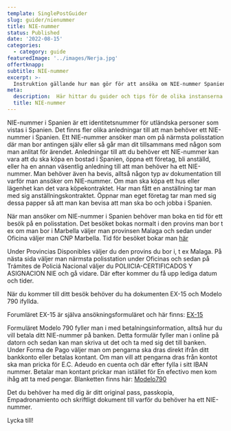 ```yaml
---
template: SinglePostGuider
slug: guider/nienummer
title: NIE-nummer 
status: Published
date: '2022-08-15'
categories:
  - category: guide
featuredImage: '../images/Nerja.jpg'
offertknapp: 
subtitle: NIE-nummer
excerpt: >-
  Instruktion gällande hur man gör för att ansöka om NIE-nummer Spanien
meta:
  description:  Här hittar du guider och tips för de olika instanserna du kan behöva besöka 
  title: NIE-nummer
---
```



NIE-nummer i Spanien är ett identitetsnummer för utländska personer som vistas i Spanien. Det finns fler olika anledningar till att man behöver ett NIE-nummer i Spanien. Ett NIE-nummer ansöker man om på närmsta polisstation där man bor antingen själv eller så går man dit tillsammans med någon som man anlitat för ärendet. Anledningar till att du behöver ett NIE-nummer kan vara att du ska köpa en bostad i Spanien, öppna ett företag, bli anställd, eller ha en annan väsentlig anledning till att man behöver ha ett NIE-nummer. Man behöver även ha bevis, alltså någon typ av dokumentation till varför man ansöker om NIE-nummer. Om man ska köpa ett hus eller lägenhet kan det vara köpekontraktet. Har man fått en anställning tar man med sig anställningskontraktet. Öppnar man eget företag tar man med sig dessa papper så att man kan bevisa att man ska bo och jobba i Spanien. 

När man ansöker om NIE-nummer i Spanien behöver man boka en tid för ett besök på en polisstation. Det besöket bokas normalt i den provins man bor t ex om man bor i Marbella väljer man provinsen Malaga och sedan under Oficina väljer man CNP Marbella. Tid för besöket bokar man [här](https://icp.administracionelectronica.gob.es/icpco/index.html)  

Under Provincias Disponibles väljer du den provins du bor i, t ex Malaga. 
På nästa sida väljer man närmsta polisstation under Oficinas och sedan på Trámites de Policiá Nacional väljer du POLIICIA-CERTIFICADOS Y ASIGNACION NIE och gå vidare. 
Där efter kommer du få upp lediga datum och tider. 

När du kommer till ditt besök behöver du ha dokumenten EX-15 och Modelo 790 ifyllda. 

Forumläret EX-15 är själva ansökningsformuläret och här finns: [EX-15](https://www.inclusion.gob.es/documents/410169/2156469/15-Formulario_NIE_y_certificados.pdf)

Formuläret Modelo 790 fyller man i med betalningsinformation, alltså hur du vill betala ditt NIE-nummer på banken. Detta formulär fyller man i online på datorn och sedan kan man skriva ut det och ta med sig det till banken. Under Forma de Pago väljer man om pengarna ska dras direkt ifrån ditt bankkonto eller betalas kontant. Om man vill att pengarna dras från kontot ska man pricka för E.C. Adeudo en cuenta och där efter fylla i sitt IBAN nummer. Betalar man kontant prickar man istället för En efectivo men kom ihåg att ta med pengar. Blanketten finns här: [Modelo790](https://sede.policia.gob.es:38089/Tasa790_012/ImpresoRellenar)

Det du behöver ha med dig är ditt original pass, passkopia, Empadronamiento och skriftligt dokument till varför du behöver ha ett NIE-nummer.

Lycka till!




